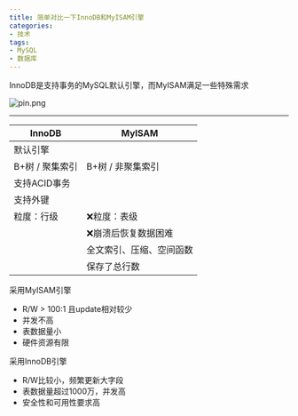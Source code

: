 ```yaml
---
title: 简单对比一下InnoDB和MyISAM引擎
categories: 
- 技术
tags:
- MySQL
- 数据库
---
```


InnoDB是支持事务的MySQL默认引擎，而MyISAM满足一些特殊需求

![pin.png](https://i.loli.net/2020/03/04/AHYki7WCO4uzrlT.png)

<!-- more -->

------

| InnoDB          | MyISAM                   |
| --------------- | ------------------------ |
| 默认引擎        |                          |
| B+树 / 聚集索引 | B+树 / 非聚集索引        |
| 支持ACID事务    |                          |
| 支持外键        |                          |
| 粒度：行级      | ❌粒度：表级              |
|                 | ❌崩溃后恢复数据困难      |
|                 | 全文索引、压缩、空间函数 |
|                 | 保存了总行数             |

采用MyISAM引擎

- R/W > 100:1 且update相对较少
- 并发不高
- 表数据量小
- 硬件资源有限

采用InnoDB引擎

- R/W比较小，频繁更新大字段
- 表数据量超过1000万，并发高
- 安全性和可用性要求高

